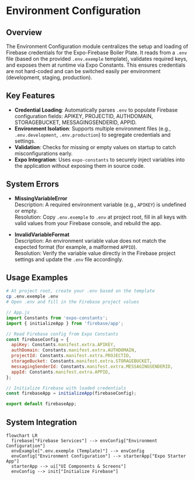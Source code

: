 # Environment Configuration

## Overview
The Environment Configuration module centralizes the setup and loading of Firebase credentials for the Expo-Firebase Boiler Plate. It reads from a `.env` file (based on the provided `.env.exemple` template), validates required keys, and exposes them at runtime via Expo Constants. This ensures credentials are not hard-coded and can be switched easily per environment (development, staging, production).

## Key Features
- **Credential Loading**: Automatically parses `.env` to populate Firebase configuration fields: APIKEY, PROJECTID, AUTHDOMAIN, STORAGEBUCKET, MESSAGINGSENDERID, APPID.
- **Environment Isolation**: Supports multiple environment files (e.g., `.env.development`, `.env.production`) to segregate credentials and settings.
- **Validation**: Checks for missing or empty values on startup to catch misconfigurations early.
- **Expo Integration**: Uses `expo-constants` to securely inject variables into the application without exposing them in source code.

## System Errors
- **MissingVariableError**  
  Description: A required environment variable (e.g., `APIKEY`) is undefined or empty.  
  Resolution: Copy `.env.exemple` to `.env` at project root, fill in all keys with valid values from your Firebase console, and rebuild the app.

- **InvalidVariableFormat**  
  Description: An environment variable value does not match the expected format (for example, a malformed `APPID`).  
  Resolution: Verify the variable value directly in the Firebase project settings and update the `.env` file accordingly.

## Usage Examples
```bash
# At project root, create your .env based on the template
cp .env.exemple .env
# Open .env and fill in the Firebase project values
```

```javascript
// App.js
import Constants from 'expo-constants';
import { initializeApp } from 'firebase/app';

// Read Firebase config from Expo Constants
const firebaseConfig = {
  apiKey: Constants.manifest.extra.APIKEY,
  authDomain: Constants.manifest.extra.AUTHDOMAIN,
  projectId: Constants.manifest.extra.PROJECTID,
  storageBucket: Constants.manifest.extra.STORAGEBUCKET,
  messagingSenderId: Constants.manifest.extra.MESSAGINGSENDERID,
  appId: Constants.manifest.extra.APPID,
};

// Initialize Firebase with loaded credentials
const firebaseApp = initializeApp(firebaseConfig);

export default firebaseApp;
```

## System Integration
```mermaid
flowchart LR
  firebase["Firebase Services"] --> envConfig["Environment Configuration"]
  envExample[".env.exemple (Template)"] --> envConfig
  envConfig["Environment Configuration"] --> starterApp["Expo Starter App"]
  starterApp --> ui["UI Components & Screens"]
  envConfig --> init["Initialize Firebase"]
```